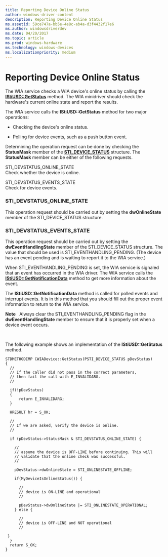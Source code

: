 ```yaml
---
title: Reporting Device Online Status
author: windows-driver-content
description: Reporting Device Online Status
ms.assetid: 59ce747a-bb5e-4e8c-ab4a-d3f4432f17e6
ms.author: windowsdriverdev
ms.date: 04/20/2017
ms.topic: article
ms.prod: windows-hardware
ms.technology: windows-devices
ms.localizationpriority: medium
---
```


# Reporting Device Online Status





The WIA service checks a WIA device's online status by calling the [**IStiUSD::GetStatus**](https://msdn.microsoft.com/library/windows/hardware/ff543823) method. The WIA minidriver should check the hardware's current online state and report the results.

The WIA service calls the **IStiUSD::GetStatus** method for two major operations:

-   Checking the device's online status.

-   Polling for device events, such as a push button event.

Determining the operation request can be done by checking the **StatusMask** member of the [**STI\_DEVICE\_STATUS**](https://msdn.microsoft.com/library/windows/hardware/ff548369) structure. The **StatusMask** member can be either of the following requests.

<a href="" id="sti-devstatus-online-state"></a>STI\_DEVSTATUS\_ONLINE\_STATE  
Check whether the device is online.

<a href="" id="sti-devstatus-events-state"></a>STI\_DEVSTATUS\_EVENTS\_STATE  
Check for device events.

### <a href="" id="sti-devstatus-online-state"></a>STI\_DEVSTATUS\_ONLINE\_STATE

This operation request should be carried out by setting the **dwOnlineState** member of the STI\_DEVICE\_STATUS structure.

### <a href="" id="sti-devstatus-events-state"></a>STI\_DEVSTATUS\_EVENTS\_STATE

This operation request should be carried out by setting the **dwEventHandlingState** member of the STI\_DEVICE\_STATUS structure. The value that should be used is STI\_EVENTHANDLING\_PENDING. (The device has an event pending and is waiting to report it to the WIA service.)

When STI\_EVENTHANDLING\_PENDING is set, the WIA service is signaled that an event has occurred in the WIA driver. The WIA service calls the [**IStiUSD::GetNotificationData**](https://msdn.microsoft.com/library/windows/hardware/ff543821) method to get more information about the event.

The **IStiUSD::GetNotificationData** method is called for polled events and interrupt events. It is in this method that you should fill out the proper event information to return to the WIA service.

**Note**   Always clear the STI\_EVENTHANDLING\_PENDING flag in the **dwEventHandlingState** member to ensure that it is properly set when a device event occurs.

 

The following example shows an implementation of the **IStiUSD::GetStatus** method.

```
STDMETHODIMP CWIADevice::GetStatus(PSTI_DEVICE_STATUS pDevStatus)
{
  //
  // If the caller did not pass in the correct parameters,
  // then fail the call with E_INVALIDARG.
  //

  if(!pDevStatus)
  {
      return E_INVALIDARG;
  }

  HRESULT hr = S_OK;

  //
  // If we are asked, verify the device is online.
  //

  if (pDevStatus->StatusMask & STI_DEVSTATUS_ONLINE_STATE) {

    //
    // assume the device is OFF-LINE before continuing. This will
    // validate that the online check was successful.
    //

    pDevStatus->dwOnlineState = STI_ONLINESTATE_OFFLINE;

    if(MyDeviceIsOnlineStatus()) {
 
      //
      // device is ON-LINE and operational
      //

      pDevStatus->dwOnlineState |= STI_ONLINESTATE_OPERATIONAL;
    } else {

      //
      // device is OFF-LINE and NOT operational
      //

 }
  }
  return S_OK;
}
```

 

 





